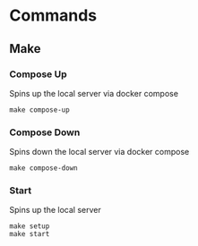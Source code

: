 # Commands

## Make

### Compose Up
Spins up the local server via docker compose
```
make compose-up
```

### Compose Down
Spins down the local server via docker compose
```
make compose-down
```

### Start
Spins up the local server
```
make setup
make start
```
